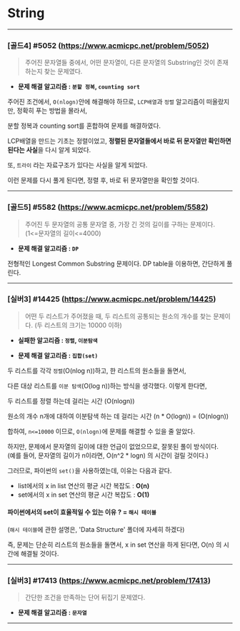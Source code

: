 # String

---

### [골드4] #5052 (https://www.acmicpc.net/problem/5052)

> 주어진 문자열들 중에서, 어떤 문자열이, 다른 문자열의 Substring인 것이 존재하는지 찾는 문제였다.

* **문제 해결 알고리즘 : ```분할 정복```, ```counting sort```**

주어진 조건에서, ```O(nlogn)```안에 해결해야 하므로, ```LCP배열```과 ```정렬``` 알고리즘이 떠올랐지만, 정확히 푸는 방법을 몰라서,

분할 정복과 counting sort를 혼합하여 문제를 해결하였다.

LCP배열을 만드는 기초는 정렬이었고, **정렬된 문자열들에서 바로 뒤 문자열만 확인하면 된다는 사실**을 다시 알게 되었다.

또, ```트라이``` 라는 자료구조가 있다는 사실을 알게 되었다.

이런 문제를 다시 풀게 된다면, 정렬 후, 바로 뒤 문자열만을 확인할 것이다.

---

### [골드5] #5582 (https://www.acmicpc.net/problem/5582)

>주어진 두 문자열의 공통 문자열 중, 가장 긴 것의 길이를 구하는 문제이다.    
>(1<=문자열의 길이<=4000)

* **문제 해결 알고리즘 : ```DP```**

전형적인 Longest Common Substring 문제이다. DP table을 이용하면, 간단하게 풀린다.

---

### [실버3] #14425 (https://www.acmicpc.net/problem/14425)

>어떤 두 리스트가 주어졌을 때, 두 리스트의 공통되는 원소의 개수를 찾는 문제이다. (두 리스트의 크기는 10000 이하)

* **실패한 알고리즘 : ```정렬```, ```이분탐색```**

* **문제 해결 알고리즘 : ```집합(set)```**

두 리스트를 각각 ```정렬```(O(nlog n))하고, 한 리스트의 원소들을 돌면서, 

다른 대상 리스트를 ```이분 탐색```(O(log n))하는 방식을 생각했다. 이렇게 한다면, 

두 리스트를 정렬 하는데 걸리는 시간 (O(nlogn))

원소의 개수 n개에 대하여 이분탐색 하는 데 걸리는 시간 (n * O(logn)) = (O(nlogn))

합하여, `n<=10000` 이므로, `O(nlogn)`에 문제를 해결할 수 있을 줄 알았다. 

하지만, 문제에서 문자열의 길이에 대한 언급이 없었으므로, 잘못된 풀이 방식이다.   
(예를 들어, 문자열의 길이가 n이라면, O(n^2 * logn) 의 시간이 걸릴 것이다.)

그러므로, 파이썬의 `set()`을 사용하였는데, 이유는 다음과 같다.

* list에서의 x in list 연산의 평균 시간 복잡도 : **O(n)**
* set에서의 x in set 연산의 평균 시간 복잡도 : **O(1)**

#### 파이썬에서의 set이 효율적일 수 있는 이유 ? = `해시 테이블`
(`해시 테이블`에 관한 설명은, 'Data Structure' 폴더에 자세히 하겠다)

즉, 문제는 단순히 리스트의 원소들을 돌면서, x in set 연산을 하게 된다면, O(n) 의 시간에 해결될 것이다.

---

### [실버3] #17413 (https://www.acmicpc.net/problem/17413)

>간단한 조건을 만족하는 단어 뒤집기 문제였다. 

* **문제 해결 알고리즘 : ```문자열```**

---


